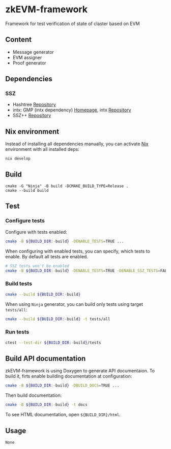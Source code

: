 # zkEVM-framework

Framework for test verification of state of claster based on EVM

## Content

* Message generator
* EVM assigner
* Proof generator

## Dependencies

### SSZ

* Hashtree [Repository](https://github.com/prysmaticlabs/hashtree)
* intx: GMP (intx dependency) [Homepage](https://gmplib.org/), intx [Repository](https://github.com/chfast/intx)
* SSZ++ [Repository](https://github.com/OffchainLabs/sszpp)

## Nix environment

Instead of installing all dependencies manually,
you can activate [Nix](https://nixos.org/download#download-nix) environment with all installed deps:

```plain
nix develop
```

## Build

```plain
cmake -G "Ninja" -B build -DCMAKE_BUILD_TYPE=Release .
cmake --build build
```

## Test

### Configure tests

Configure with tests enabled:

```bash
cmake -B ${BUILD_DIR:-build} -DENABLE_TESTS=TRUE ...
```

When configuring with enabled tests, you can specify, which tests to enable. By default all tests are enabled.

```bash
# SSZ tests won't be enabled
cmake -B ${BUILD_DIR:-build} -DENABLE_TESTS=TRUE -DENABLE_SSZ_TESTS=FALSE ...
```

### Build tests

```bash
cmake --build ${BUILD_DIR:-build}
```

When using `Ninja` generator, you can build only tests using target `tests/all`:

```bash
cmake --build ${BUILD_DIR:-build} -t tests/all
```

### Run tests

```bash
ctest --test-dir ${BUILD_DIR:-build}/tests
```

## Build API documentation

zkEVM-framework is using Doxygen to generate API documentaion.
To build it, firts enable building documentation at configuration:

```bash
cmake -B ${BUILD_DIR:-build} -DBUILD_DOCS=TRUE ...
```

Then build documentation:

```bash
cmake -B ${BUILD_DIR:-build} -t docs
```

To see HTML documentation, open `${BUILD_DIR}/html`.

## Usage

```plain
None
```
